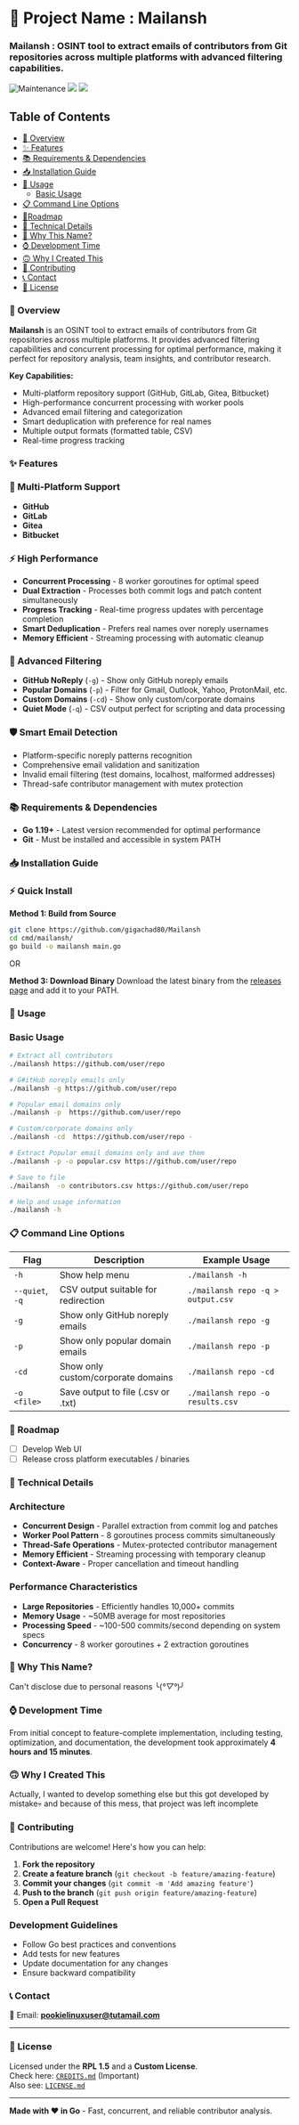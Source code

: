 
🚀 Project Name : Mailansh
===============


### Mailansh : OSINT tool to extract emails of contributors from Git repositories across multiple platforms with advanced filtering capabilities.


 
![Maintenance](https://img.shields.io/badge/Maintained%3F-yes-purple.svg)
<a href="https://goreportcard.com/report/github.com/gigachad80/Mailansh"><img src="https://goreportcard.com/badge/github.com/gigachad80/Mailansh"></a>
<a href="https://github.com/gigachad80/Mailansh/issues"><img src="https://img.shields.io/badge/contributions-welcome-brightgreen.svg?style=flat"></a>

## Table of Contents

* [📌 Overview](#-overview)
* [✨ Features](#-features)
* [📚 Requirements & Dependencies](#-requirements--dependencies)
* [📥 Installation Guide](#-installation-guide)
* [🚀 Usage](#-usage)
  - [Basic Usage](#basic-usage)
* [📋 Command Line Options](#-command-line-options)
* [📝Roadmap](#-roadmap)
* [🔧 Technical Details](#-technical-details)
* [🤔 Why This Name?](#-why-this-name)
* [⌚ Development Time](#-development-time)
* [🙃 Why I Created This](#-why-i-created-this)
* [🤝 Contributing](#-contributing)
* [📞 Contact](#-contact)
* [📄 License](#-license)

### 📌 Overview

**Mailansh** is an OSINT tool to extract emails  of contributors from Git repositories across multiple platforms. It provides advanced filtering capabilities and concurrent processing for optimal performance, making it perfect for repository analysis, team insights, and contributor research.

**Key Capabilities:**
* Multi-platform repository support (GitHub, GitLab, Gitea, Bitbucket)
* High-performance concurrent processing with worker pools
* Advanced email filtering and categorization
* Smart deduplication with preference for real names
* Multiple output formats (formatted table, CSV)
* Real-time progress tracking

### ✨ Features

### 🚀 Multi-Platform Support
- **GitHub** 
- **GitLab** 
- **Gitea** 
- **Bitbucket** 

### ⚡ High Performance
- **Concurrent Processing** - 8 worker goroutines for optimal speed
- **Dual Extraction** - Processes both commit logs and patch content simultaneously
- **Progress Tracking** - Real-time progress updates with percentage completion
- **Smart Deduplication** - Prefers real names over noreply usernames
- **Memory Efficient** - Streaming processing with automatic cleanup

### 🎯 Advanced Filtering
- **GitHub NoReply** (`-g`) - Show only GitHub noreply emails
- **Popular Domains** (`-p`) - Filter for Gmail, Outlook, Yahoo, ProtonMail, etc.
- **Custom Domains** (`-cd`) - Show only custom/corporate domains
- **Quiet Mode** (`-q`) - CSV output perfect for scripting and data processing

### 🛡️ Smart Email Detection
- Platform-specific noreply patterns recognition
- Comprehensive email validation and sanitization
- Invalid email filtering (test domains, localhost, malformed addresses)
- Thread-safe contributor management with mutex protection

### 📚 Requirements & Dependencies

* **Go 1.19+** - Latest version recommended for optimal performance
* **Git** - Must be installed and accessible in system PATH


### 📥 Installation Guide

### ⚡ Quick Install

**Method 1: Build from Source**
```bash
git clone https://github.com/gigachad80/Mailansh
cd cmd/mailansh/
go build -o mailansh main.go
```
OR 

**Method 3: Download Binary**
Download the latest binary from the [releases page](https://github.com/gigachad80/Mailansh/releases) and add it to your PATH.

### 🚀 Usage

### Basic Usage

```bash
# Extract all contributors
./mailansh https://github.com/user/repo

# G#itHub noreply emails only
./mailansh -g https://github.com/user/repo 

# Popular email domains only
./mailansh -p  https://github.com/user/repo 

# Custom/corporate domains only
./mailansh -cd  https://github.com/user/repo -

# Extract Popular email domains only and ave them
./mailansh -p -o popular.csv https://github.com/user/repo 

# Save to file
./mailansh  -o contributors.csv https://github.com/user/repo 

# Help and usage information
./mailansh -h


```

### 📋 Command Line Options

| Flag | Description | Example Usage |
|------|-------------|---------------|
| `-h` | Show help menu | `./mailansh -h` |
| `--quiet`, `-q` | CSV output suitable for redirection | `./mailansh repo -q > output.csv` |
| `-g` | Show only GitHub noreply emails | `./mailansh repo -g` |
| `-p` | Show only popular domain emails | `./mailansh repo -p` |
| `-cd` | Show only custom/corporate domains | `./mailansh repo -cd` |
| `-o <file>` | Save output to file (.csv or .txt) | `./mailansh repo -o results.csv` |

### 📝 Roadmap

- [ ] Develop Web UI
- [ ] Release cross platform executables / binaries

### 🔧 Technical Details

### Architecture
- **Concurrent Design** - Parallel extraction from commit log and patches
- **Worker Pool Pattern** - 8 goroutines process commits simultaneously  
- **Thread-Safe Operations** - Mutex-protected contributor management
- **Memory Efficient** - Streaming processing with temporary cleanup
- **Context-Aware** - Proper cancellation and timeout handling



### Performance Characteristics
- **Large Repositories** - Efficiently handles 10,000+ commits
- **Memory Usage** - ~50MB average for most repositories
- **Processing Speed** - ~100-500 commits/second depending on system specs
- **Concurrency** - 8 worker goroutines + 2 extraction goroutines

### 🤔 Why This Name?

Can't disclose due to personal reasons ╰(*°▽°*)╯

### ⌚ Development Time

From initial concept to feature-complete implementation, including testing, optimization, and documentation, the development took approximately **4 hours and 15 minutes**.

### 🙃 Why I Created This

Actually, I wanted to develop something else but this got developed by mistake💀 and because of this mess, that project was left incomplete 

### 🤝 Contributing

Contributions are welcome! Here's how you can help:

1. **Fork the repository**
2. **Create a feature branch** (`git checkout -b feature/amazing-feature`)
3. **Commit your changes** (`git commit -m 'Add amazing feature'`)
4. **Push to the branch** (`git push origin feature/amazing-feature`)
5. **Open a Pull Request**

### Development Guidelines
- Follow Go best practices and conventions
- Add tests for new features
- Update documentation for any changes
- Ensure backward compatibility

### 📞 Contact

📧 Email: **pookielinuxuser@tutamail.com**

---

### 📄 License

Licensed under the **RPL 1.5** and a **Custom License**.  
Check here: [`CREDITS.md`](https://github.com/gigachad80/Mailansh/blob/main/CREDITS.md) (Important)  
Also see: [`LICENSE.md`](https://github.com/gigachad80/Mailansh/blob/main/LICENCE.md)


---


**Made with ❤️ in Go** - Fast, concurrent, and reliable contributor analysis.
